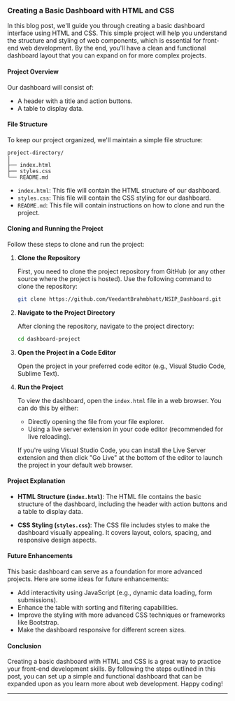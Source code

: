 ### Creating a Basic Dashboard with HTML and CSS

In this blog post, we'll guide you through creating a basic dashboard interface using HTML and CSS. This simple project will help you understand the structure and styling of web components, which is essential for front-end web development. By the end, you'll have a clean and functional dashboard layout that you can expand on for more complex projects.

#### Project Overview

Our dashboard will consist of:
- A header with a title and action buttons.
- A table to display data.

#### File Structure

To keep our project organized, we'll maintain a simple file structure:

```
project-directory/
│
├── index.html
├── styles.css
└── README.md
```

- `index.html`: This file will contain the HTML structure of our dashboard.
- `styles.css`: This file will contain the CSS styling for our dashboard.
- `README.md`: This file will contain instructions on how to clone and run the project.

#### Cloning and Running the Project

Follow these steps to clone and run the project:

1. **Clone the Repository**

   First, you need to clone the project repository from GitHub (or any other source where the project is hosted). Use the following command to clone the repository:

   ```bash
   git clone https://github.com/VeedantBrahmbhatt/NSIP_Dashboard.git
   ```
   
2. **Navigate to the Project Directory**

   After cloning the repository, navigate to the project directory:

   ```bash
   cd dashboard-project
   ```

3. **Open the Project in a Code Editor**

   Open the project in your preferred code editor (e.g., Visual Studio Code, Sublime Text).

4. **Run the Project**

   To view the dashboard, open the `index.html` file in a web browser. You can do this by either:
   
   - Directly opening the file from your file explorer.
   - Using a live server extension in your code editor (recommended for live reloading).

   If you're using Visual Studio Code, you can install the Live Server extension and then click "Go Live" at the bottom of the editor to launch the project in your default web browser.

#### Project Explanation

- **HTML Structure (`index.html`)**: The HTML file contains the basic structure of the dashboard, including the header with action buttons and a table to display data.

- **CSS Styling (`styles.css`)**: The CSS file includes styles to make the dashboard visually appealing. It covers layout, colors, spacing, and responsive design aspects.

#### Future Enhancements

This basic dashboard can serve as a foundation for more advanced projects. Here are some ideas for future enhancements:
- Add interactivity using JavaScript (e.g., dynamic data loading, form submissions).
- Enhance the table with sorting and filtering capabilities.
- Improve the styling with more advanced CSS techniques or frameworks like Bootstrap.
- Make the dashboard responsive for different screen sizes.

#### Conclusion

Creating a basic dashboard with HTML and CSS is a great way to practice your front-end development skills. By following the steps outlined in this post, you can set up a simple and functional dashboard that can be expanded upon as you learn more about web development. Happy coding!

---

